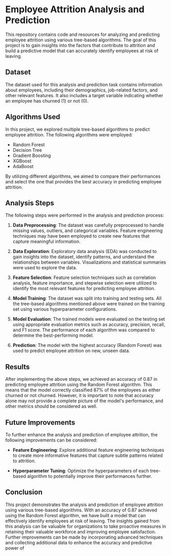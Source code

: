 # Employee Attrition Analysis and Prediction

This repository contains code and resources for analyzing and predicting employee attrition using various tree-based algorithms. The goal of this project is to gain insights into the factors that contribute to attrition and build a predictive model that can accurately identify employees at risk of leaving.

## Dataset

The dataset used for this analysis and prediction task contains information about employees, including their demographics, job-related factors, and other relevant features. It also includes a target variable indicating whether an employee has churned (1) or not (0).

## Algorithms Used

In this project, we explored multiple tree-based algorithms to predict employee attrition. The following algorithms were employed:

- Random Forest
- Decision Tree
- Gradient Boosting
- XGBoost
- AdaBoost

By utilizing different algorithms, we aimed to compare their performances and select the one that provides the best accuracy in predicting employee attrition.

## Analysis Steps

The following steps were performed in the analysis and prediction process:

1. **Data Preprocessing**: The dataset was carefully preprocessed to handle missing values, outliers, and categorical variables. Feature engineering techniques may have been employed to create new features that capture meaningful information.

2. **Data Exploration**: Exploratory data analysis (EDA) was conducted to gain insights into the dataset, identify patterns, and understand the relationships between variables. Visualizations and statistical summaries were used to explore the data.

3. **Feature Selection**: Feature selection techniques such as correlation analysis, feature importance, and stepwise selection were utilized to identify the most relevant features for predicting employee attrition.

4. **Model Training**: The dataset was split into training and testing sets. All the tree-based algorithms mentioned above were trained on the training set using various hyperparameter configurations.

5. **Model Evaluation**: The trained models were evaluated on the testing set using appropriate evaluation metrics such as accuracy, precision, recall, and F1 score. The performance of each algorithm was compared to determine the best-performing model.

6. **Prediction**: The model with the highest accuracy (Random Forest) was used to predict employee attrition on new, unseen data.

## Results

After implementing the above steps, we achieved an accuracy of 0.87 in predicting employee attrition using the Random Forest algorithm. This means that the model correctly classified 87% of the employees as either churned or not churned. However, it is important to note that accuracy alone may not provide a complete picture of the model's performance, and other metrics should be considered as well.

## Future Improvements

To further enhance the analysis and prediction of employee attrition, the following improvements can be considered:

- **Feature Engineering**: Explore additional feature engineering techniques to create more informative features that capture subtle patterns related to attrition.

- **Hyperparameter Tuning**: Optimize the hyperparameters of each tree-based algorithm to potentially improve their performances further.

## Conclusion

This project demonstrates the analysis and prediction of employee attrition using various tree-based algorithms. With an accuracy of 0.87 achieved using the Random Forest algorithm, we have built a model that can effectively identify employees at risk of leaving. The insights gained from this analysis can be valuable for organizations to take proactive measures in retaining their valuable workforce and improving employee satisfaction. Further improvements can be made by incorporating advanced techniques and collecting additional data to enhance the accuracy and predictive power of
